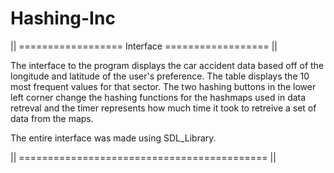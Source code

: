# Hashing-Inc


|| ================== Interface ================== ||

The interface to the program displays the car accident 
data based off of the longitude and latitude of the 
user's preference. The table displays the 10 most
frequent values for that sector. The two hashing buttons
in the lower left corner change the hashing functions
for the hashmaps used in data retreval and the timer
represents how much time it took to retreive a set
of data from the maps.

The entire interface was made using SDL_Library.

|| =========================================== ||

